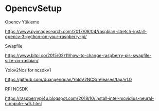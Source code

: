 # OpencvSetup
Opencv Yükleme

https://www.pyimagesearch.com/2017/09/04/raspbian-stretch-install-opencv-3-python-on-your-raspberry-pi/

Swapfile

https://www.bitpi.co/2015/02/11/how-to-change-raspberry-pis-swapfile-size-on-rasbian/

Yolov2Ncs for ncsdkv1

https://github.com/duangenquan/YoloV2NCS/releases/tag/v1.0


RPI NCSDK

https://raspberrypi4u.blogspot.com/2018/10/install-intel-movidius-neural-compute-sdk.html
